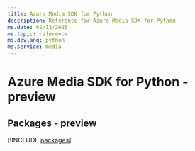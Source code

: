 ```yaml
---
title: Azure Media SDK for Python
description: Reference for Azure Media SDK for Python
ms.date: 02/13/2025
ms.topic: reference
ms.devlang: python
ms.service: media
---
```

# Azure Media SDK for Python - preview
## Packages - preview
[!INCLUDE [packages](media-index.md)]